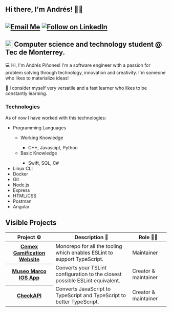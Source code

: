 ## Hi there, I'm Andrés! 👋🏻
[![Email Me](https://img.shields.io/badge/Email-andrespinones@gmail.com-BB001B.svg)](mailto:andrespinones@gmail.com)
[![Follow on LinkedIn](https://img.shields.io/badge/Follow-LinkedIn-2867B2.svg)](https://linkedin.com/in/andrespinones)
---
<img align = "left" width="24px" height="24px" src="https://upload.wikimedia.org/wikipedia/commons/4/47/Logo_del_ITESM.svg">Computer science and technology student @ Tec de Monterrey. 
--
💻 Hi, I'm Andrés Piñones! I'm a software engineer with a passion for problem solving through technology, innovation and creativity. I'm someone who likes to materialize ideas!

📖 I consider myself very versatile and a fast learner who likes to be constantly learning.

### Technologies
As of now I have worked with this technologies:
<ul>
  <li>Programming Languages</li>
  <ul>
     <li>Working Knowledge</li>
      <ul>
        <li>C++, Javascipt, Python</li>
      </ul>
      <li>Basic Knowledge</li>
      <ul>
        <li>Swift, SQL, C#</li>
      </ul>
  </ul>
    <li>Linux CLI</li>
    <li>Docker</li>
    <li>Git</li>
    <li>Node.js</li>
    <li>Express</li>
    <li>HTML/CSS</li>
    <li>Postman</li>
    <li>Angular</li>
  </ul>
</ul>

## Visible Projects
<table>
  <thead>
    <th>Project ⚙️</th>
    <th>Description 📝</th>
    <th>Role 🧑‍🏭</th>
  </thead>
  <tbody>
    <tr>
      <th><a href="https://github.com/EdithBenvenuto/CemexWeb">Cemex Gamification Website</a></th>
      <td>Monorepo for all the tooling which enables ESLint to support TypeScript.</td>
      <td>Maintainer</td>
    </tr>
    <tr>
      <th><a href="https://github.com/solishiguera/TC2007B.3-MARCO-iOS">Museo Marco IOS App</a></th>
      <td>Converts your TSLint configuration to the closest possible ESLint equivalent.</td>
      <td>Creator & maintainer</td>
    </tr>
    <tr>
      <th><a href="https://github.com/andrespinones/checkAPI">CheckAPI</a></th>
      <td>Converts JavaScript to TypeScript and TypeScript to better TypeScript.</td>
      <td>Creator & maintainer</td>
    </tr>
  </tbody>
</table>

<!--
**andrespinones/andrespinones** is a ✨ _special_ ✨ repository because its `README.md` (this file) appears on your GitHub profile.

Here are some ideas to get you started:

- 🔭 I’m currently working on ...
- 🌱 I’m currently learning ...
- 👯 I’m looking to collaborate on ...
- 🤔 I’m looking for help with ...
- 💬 Ask me about ...
- 📫 How to reach me: ...
- 😄 Pronouns: ...
- ⚡ Fun fact: ...
-->
